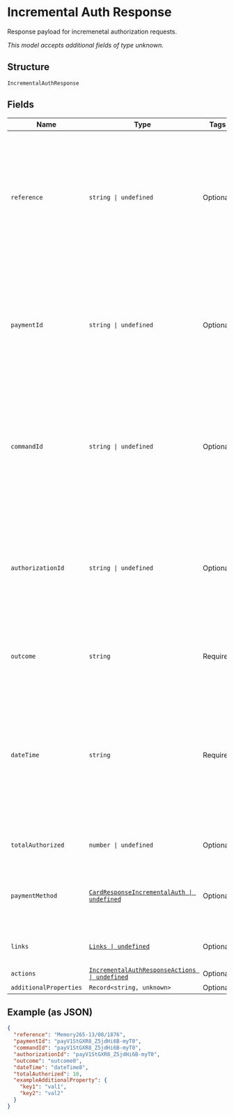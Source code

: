 
# Incremental Auth Response

Response payload for incremenetal authorization requests.

*This model accepts additional fields of type unknown.*

## Structure

`IncrementalAuthResponse`

## Fields

| Name | Type | Tags | Description |
|  --- | --- | --- | --- |
| `reference` | `string \| undefined` | Optional | Unique reference generated by you that is used to identify a payment throughout its lifecycle.<br><br>**Constraints**: *Minimum Length*: `1`, *Maximum Length*: `64` |
| `paymentId` | `string \| undefined` | Optional | Globally unique identifer defined by Worldpay.<br><br>**Constraints**: *Minimum Length*: `25`, *Maximum Length*: `25`, *Pattern*: `^[A-Za-z0-9_-]{25}$` |
| `commandId` | `string \| undefined` | Optional | Globally unique identifer defined by Worldpay.<br><br>**Constraints**: *Minimum Length*: `25`, *Maximum Length*: `25`, *Pattern*: `^[A-Za-z0-9_-]{25}$` |
| `authorizationId` | `string \| undefined` | Optional | Globally unique identifer defined by Worldpay.<br><br>**Constraints**: *Minimum Length*: `25`, *Maximum Length*: `25`, *Pattern*: `^[A-Za-z0-9_-]{25}$` |
| `outcome` | `string` | Required | Outcome of the request; one of the following: authorized \| refused. |
| `dateTime` | `string` | Required | Date and time, conforming to the ISO-8601 specification, that the transaction was received and processed.<br><br>**Constraints**: *Minimum Length*: `1`, *Maximum Length*: `20` |
| `totalAuthorized` | `number \| undefined` | Optional | Total of all authorizations on this payment. |
| `paymentMethod` | [`CardResponseIncrementalAuth \| undefined`](../../doc/models/card-response-incremental-auth.md) | Optional | Summary of card-level information that was used in the incremental authorization. |
| `links` | [`Links \| undefined`](../../doc/models/links.md) | Optional | HATEOAS links for response payloads. |
| `actions` | [`IncrementalAuthResponseActions \| undefined`](../../doc/models/incremental-auth-response-actions.md) | Optional | - |
| `additionalProperties` | `Record<string, unknown>` | Optional | - |

## Example (as JSON)

```json
{
  "reference": "Memory265-13/08/1876",
  "paymentId": "payV1StGXR8_Z5jdHi6B-myT0",
  "commandId": "payV1StGXR8_Z5jdHi6B-myT0",
  "authorizationId": "payV1StGXR8_Z5jdHi6B-myT0",
  "outcome": "outcome0",
  "dateTime": "dateTime8",
  "totalAuthorized": 10,
  "exampleAdditionalProperty": {
    "key1": "val1",
    "key2": "val2"
  }
}
```

